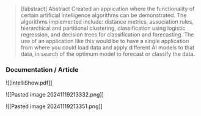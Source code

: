 > [!abstract] Abstract
> Created an application where the functionality of certain artificial intelligence algorithms can be demonstrated. The algorithms implemented include: distance metrics, association rules, hierarchical and partitional clustering, classification using logistic regression, and decision trees for classification and forecasting.
> The use of an application like this would be to have a single application from where you could load data and apply different AI models to that data, in search of the optimum model to forecast or classify the data.

### Documentation / Article

![[IntelliShow.pdf]]


![[Pasted image 20241119213332.png]]

![[Pasted image 20241119213351.png]]

